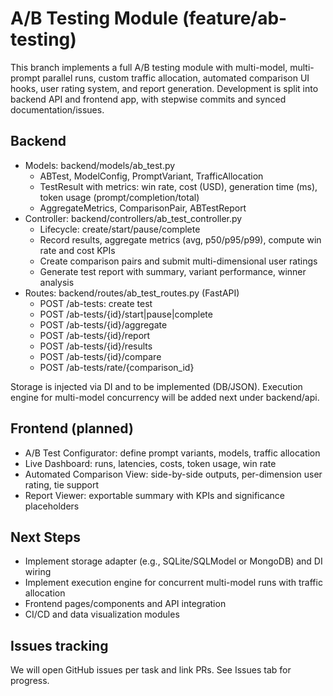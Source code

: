 # A/B Testing Module (feature/ab-testing)

This branch implements a full A/B testing module with multi-model, multi-prompt parallel runs, custom traffic allocation, automated comparison UI hooks, user rating system, and report generation. Development is split into backend API and frontend app, with stepwise commits and synced documentation/issues.

## Backend
- Models: backend/models/ab_test.py
  - ABTest, ModelConfig, PromptVariant, TrafficAllocation
  - TestResult with metrics: win rate, cost (USD), generation time (ms), token usage (prompt/completion/total)
  - AggregateMetrics, ComparisonPair, ABTestReport
- Controller: backend/controllers/ab_test_controller.py
  - Lifecycle: create/start/pause/complete
  - Record results, aggregate metrics (avg, p50/p95/p99), compute win rate and cost KPIs
  - Create comparison pairs and submit multi-dimensional user ratings
  - Generate test report with summary, variant performance, winner analysis
- Routes: backend/routes/ab_test_routes.py (FastAPI)
  - POST /ab-tests: create test
  - POST /ab-tests/{id}/start|pause|complete
  - POST /ab-tests/{id}/aggregate
  - POST /ab-tests/{id}/report
  - POST /ab-tests/{id}/results
  - POST /ab-tests/{id}/compare
  - POST /ab-tests/rate/{comparison_id}

Storage is injected via DI and to be implemented (DB/JSON). Execution engine for multi-model concurrency will be added next under backend/api.

## Frontend (planned)
- A/B Test Configurator: define prompt variants, models, traffic allocation
- Live Dashboard: runs, latencies, costs, token usage, win rate
- Automated Comparison View: side-by-side outputs, per-dimension user rating, tie support
- Report Viewer: exportable summary with KPIs and significance placeholders

## Next Steps
- Implement storage adapter (e.g., SQLite/SQLModel or MongoDB) and DI wiring
- Implement execution engine for concurrent multi-model runs with traffic allocation
- Frontend pages/components and API integration
- CI/CD and data visualization modules

## Issues tracking
We will open GitHub issues per task and link PRs. See Issues tab for progress.
